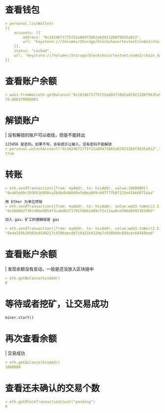 # 查看钱包
```markdown
> personal.listWallets
[{
    accounts: [{
        address: "0x1824671775f22a88d73882a02921288f9635a912",
        url: "keystore:///Volumes/Storage/blockchain/testnet/node3/chain_data/keystore/UTC--2018-03-08T09-13-42.980433100Z--1824671775f22a88d73882a02921288f9635a912"
    }],
    status: "Locked",
    url: "keystore:///Volumes/Storage/blockchain/testnet/node3/chain_data/keystore/UTC--2018-03-08T09-13-42.980433100Z--1824671775f22a88d73882a02921288f9635a912"
}]
```

# 查看账户余额
```markdown
> web3.fromWei(eth.getBalance("0x1824671775f22a88d73882a02921288f9635a912"),'Ether')
70.000378000001
```

# 解锁账户
| 没有解锁的账户可以收钱，但是不能转出
```markdown
123456 是密码，如果不写，会有提示让输入，没有密码不能解锁
> personal.unlockAccount("0x1824671775f22a88d73882a02921288f9635a912","123456")
true
```

# 转账
```markdown
> eth.sendTransaction({from: myAddr, to: hisAddr, value:1000000})
"0xa65e69c5036816998ca2bdbdb4b669afe8ea899c6d7f77b8f115e41b668714aa"
```

```markdown
用 Ether 为单位转账
> eth.sendTransaction({from: myAddr, to: hisAddr, value:web3.toWei(2.5, "Ether")})
"0x58b8027381486e9853f3ca6db371791fdbb1d09cf2c11aa8ce596d9591381065"
```

```markdown
加入 gas，矿工的报酬就是 gas

> eth.sendTransaction({from: myAddr, to: hisAddr, value:web3.toWei(2.5, "Ether"), gas:50000, gasPrice:web3.toWei(33, "gwei")})
"0x4a159b26983e91d4217c4396aecdb7c8a21b422de7c930bb0c684cec68449bad"
```
# 查看账户余额
| 发现余额没有变动，一般是还没放入区块链中
```markdown
> eth.getBalance(hisAddr)
0
```

# 等待或者挖矿，让交易成功
```markdown
miner.start()
```

# 再次查看余额
| 交易成功
```markdown
> eth.getBalance(hisAddr)
1000000
```

# 查看还未确认的交易个数
```markdown
> eth.getBlockTransactionCount("pending")
0
```
